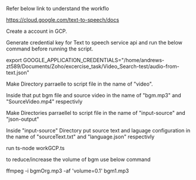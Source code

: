 Refer below link to understand the workflo

https://cloud.google.com/text-to-speech/docs

Create a account in GCP.

Generate credential key for Text to speech service api and run the below command before running the script.

export GOOGLE_APPLICATION_CREDENTIALS="/home/andrews-zt589/Documents/Zoho/excercise_task/Video_Search-test/audio-from-text.json"

Make Directory parraelle to script file in the name of "video".

Inside that put bgm file and source video in the name of "bgm.mp3" and "SourceVideo.mp4" respectivly

Make Directories parraellel to script file in the name of "input-source" and "json-output"

Inside "input-source" Directory put source text and laguage configuration in the name of "sourceText.txt" and "language.json" respectivly

run ts-node workGCP.ts

to reduce/increase the volume of bgm use below command

ffmpeg -i bgmOrg.mp3 -af 'volume=0.1' bgm1.mp3

